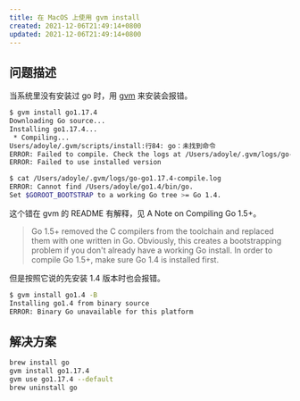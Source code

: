 ```yaml
---
title: 在 MacOS 上使用 gvm install
created: 2021-12-06T21:49:14+0800
updated: 2021-12-06T21:49:14+0800
---
```



## 问题描述

当系统里没有安装过 go 时，用 [gvm](https://github.com/moovweb/gvm) 来安装会报错。

```sh
$ gvm install go1.17.4
Downloading Go source...
Installing go1.17.4...
 * Compiling...
Users/adoyle/.gvm/scripts/install:行84: go：未找到命令
ERROR: Failed to compile. Check the logs at /Users/adoyle/.gvm/logs/go-go1.17.4-compile.log
ERROR: Failed to use installed version

$ cat /Users/adoyle/.gvm/logs/go-go1.17.4-compile.log
ERROR: Cannot find /Users/adoyle/go1.4/bin/go.
Set $GOROOT_BOOTSTRAP to a working Go tree >= Go 1.4.
```

这个错在 gvm 的 README 有解释，见 A Note on Compiling Go 1.5+。

> Go 1.5+ removed the C compilers from the toolchain and replaced them with one written in Go. Obviously, this creates a bootstrapping problem if you don't already have a working Go install. In order to compile Go 1.5+, make sure Go 1.4 is installed first.

但是按照它说的先安装 1.4 版本时也会报错。

```sh
$ gvm install go1.4 -B
Installing go1.4 from binary source
ERROR: Binary Go unavailable for this platform
```

## 解决方案

```sh
brew install go
gvm install go1.17.4
gvm use go1.17.4 --default
brew uninstall go
```
